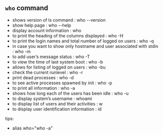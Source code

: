 ## ```who``` command
- shows version of ls command : who --version
- show help page : who --help
- display account information : who
- to print the heading of the columns displayed : who -H
- to print the login names and total number of logged on users : who -q
- in case you want to show only hostname and user associated with stdin : who -m
- to add user’s message status : who -T
- to view the time of last system boot : who -b
- allows for listing of logged on users : who -bu
- check the current runlevel : who -r
- print dead processes : who -d
- to see active processes spawned by init : who -p
- to print all information : who -a
- shows how long each of the users has been idle : who -u
- to display system’s username : whoami
- to display list of users and their activities : w
- to display user identification information : id

tips:
- alias who="who -a"
